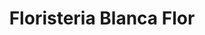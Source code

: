 ---
title: "Floristeria Blanca Flor"
url: /santo-domingo-este/floristeria-blanca-flor/
shop: floristería
---